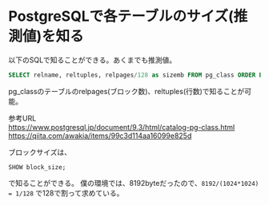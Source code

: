 # PostgreSQLで各テーブルのサイズ(推測値)を知る

以下のSQLで知ることができる。あくまでも推測値。

```sql
SELECT relname, reltuples, relpages/128 as sizemb FROM pg_class ORDER BY sizemb DESC;
```

pg_classのテーブルのrelpages(ブロック数)、reltuples(行数)で知ることが可能。  


参考URL  
https://www.postgresql.jp/document/9.3/html/catalog-pg-class.html  
https://qiita.com/awakia/items/99c3d114aa16099e825d

ブロックサイズは、
```
SHOW block_size;
```
で知ることができる。
僕の環境では、8192byteだったので、`8192/(1024*1024) = 1/128` で128で割って求めている。
